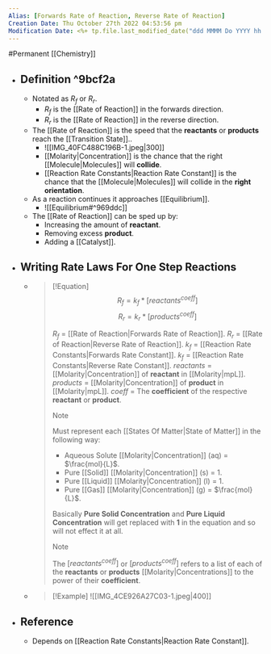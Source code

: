 ```yaml
---
Alias: [Forwards Rate of Reaction, Reverse Rate of Reaction]
Creation Date: Thu October 27th 2022 04:53:56 pm 
Modification Date: <%+ tp.file.last_modified_date("ddd MMMM Do YYYY hh:mm:ss a") %>
---
```

#Permanent [[Chemistry]]

- ## Definition ^9bcf2a
	- Notated as $R_f$ or $R_r$.
		-  $R_f$ is the [[Rate of Reaction]] in the forwards direction.
		- $R_r$ is the [[Rate of Reaction]] in the reverse direction.
	- The [[Rate of Reaction]]  is the speed that the **reactants** or **products** reach the [[Transition State]]..
		- ![[IMG_40FC488C196B-1.jpeg|300]]
		- [[Molarity|Concentration]] is the chance that the right [[Molecule|Molecules]] will **collide**.
		- [[Reaction Rate Constants|Reaction Rate Constant]] is the chance that the [[Molecule|Molecules]] will collide in the **right orientation**.
	- As a reaction continues it approaches [[Equilibrium]].
		- ![[Equilibrium#^969ddc]]
	- The [[Rate of Reaction]] can be sped up by:
		-  Increasing the amount of **reactant**.
		- Removing excess **product**. 
		- Adding a [[Catalyst]].
- ## Writing Rate Laws For One Step Reactions 
	- > [!Equation]
	  > $$R_f=k_f*[reactants^{coeff}]$$
	  > $$R_r=k_r*[products^{coeff}]$$
	  > 
	  > $R_f$ = [[Rate of Reaction|Forwards Rate of Reaction]].
	  > $R_r$ = [[Rate of Reaction|Reverse Rate of Reaction]].
	  > $k_f$ = [[Reaction Rate Constants|Forwards Rate Constant]].
	  > $k_f$ = [[Reaction Rate Constants|Reverse Rate Constant]].
	  > $reactants$ = [[Molarity|Concentration]] of **reactant** in [[Molarity|mpL]].
	  > $products$ =  [[Molarity|Concentration]] of **product** in [[Molarity|mpL]].
	  > $coeff$ = The **coefficient** of the respective **reactant** or **product**.
	  > 
	  > > [!Note]
	  > > Must represent each [[States Of Matter|State of Matter]] in the following way:
	  > > - Aqueous Solute [[Molarity|Concentration]] (aq) = $\frac{mol}{L}$.
	  > > - Pure [[Solid]] [[Molarity|Concentration]] (s) = $1$.
	  > > - Pure [[Liquid]] [[Molarity|Concentration]] (l) = $1$.
	  > > - Pure [[Gas]] [[Molarity|Concentration]] (g) = $\frac{mol}{L}$.
	  > >   
	  > > Basically **Pure Solid Concentration** and **Pure Liquid Concentration** will get replaced with **$1$** in the equation and so will not effect it at all.
	  > 
	  > > [!Note]
	  > > The $[reactants^{coeff}]$ or $[products^{coeff}]$ refers to a list of each of the **reactants** or **products** [[Molarity|Concentrations]] to the power of their **coefficient**.
	- > [!Example]
	  > ![[IMG_4CE926A27C03-1.jpeg|400]]
- ## Reference
	- Depends on [[Reaction Rate Constants|Reaction Rate Constant]].